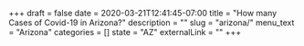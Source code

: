+++ 
draft = false
date = 2020-03-21T12:41:45-07:00
title = "How many Cases of Covid-19 in Arizona?"
description = ""
slug = "arizona/"
menu_text = "Arizona"
categories = []
state = "AZ"
externalLink = ""
+++
